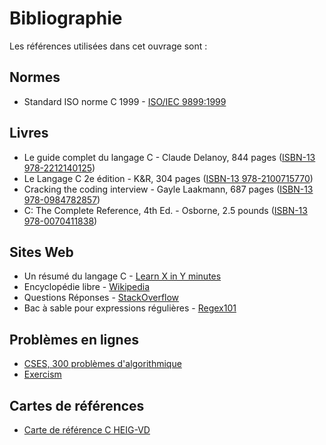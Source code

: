 # Bibliographie

Les références utilisées dans cet ouvrage sont :

## Normes

- Standard ISO norme C 1999 - [ISO/IEC 9899:1999](https://www.iso.org/standard/74528.html)

## Livres

- Le guide complet du langage C - Claude Delanoy, 844 pages ([ISBN-13 978-2212140125](https://isbnsearch.org/isbn/9782212140125))
- Le Langage C 2e édition - K&R, 304 pages ([ISBN-13 978-2100715770](https://isbnsearch.org/isbn/9782100715770))
- Cracking the coding interview - Gayle Laakmann, 687 pages ([ISBN-13 978-0984782857](https://isbnsearch.org/isbn/9780984782857))
- C: The Complete Reference, 4th Ed. - Osborne, 2.5 pounds ([ISBN-13 978-0070411838](https://isbnsearch.org/isbn/9780070411838))

## Sites Web

- Un résumé du langage C - [Learn X in Y minutes](https://learnxinyminutes.com/docs/fr-fr/c-fr/)
- Encyclopédie libre - [Wikipedia](https://www.wikipedia.org)
- Questions Réponses - [StackOverflow](https://stackoverflow.com)
- Bac à sable pour expressions régulières - [Regex101](https://regex101.com)

## Problèmes en lignes

- [CSES, 300 problèmes d'algorithmique](https://cses.fi/problemset)
- [Exercism](https://exercism.org/tracks/c)

## Cartes de références

- [Carte de référence C HEIG-VD](https://github.com/heig-vd-tin/refcard/releases/latest/download/refcard.pdf)